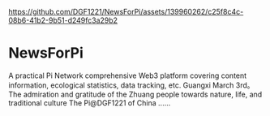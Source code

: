 

https://github.com/DGF1221/NewsForPi/assets/139960262/c25f8c4c-08b6-41b2-9b51-d249fc3a29b2

# NewsForPi
A practical Pi Network comprehensive Web3 platform covering content information, ecological statistics, data tracking, etc. 
Guangxi March 3rd。
The admiration and gratitude of the Zhuang people towards nature, life, and traditional culture
The Pi@DGF1221 of China
......
